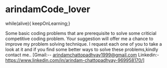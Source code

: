 # arindamCode_lover
while(alive){
keepOnLearning;}

Some basic coding problems that are prerequisite to solve some criticial competitive coding problem.
Your suggestion will offer me a chance to improve my problem solving technique. I request each one of you to take a look at it and if you find some better ways to solve these problems,kindly contact me..
[Gmail:-- arindamchattopadhyay1999@gmail.com
Linkedin:-https://www.linkedin.com/in/arindam-chattopadhyay-969958170/]
